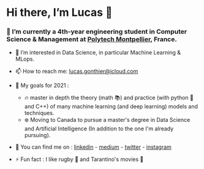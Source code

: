 # Hi there, I’m Lucas 👋 #

### 🌱 I’m currently a 4th-year engineering student in Computer Science & Management at [Polytech Montpellier](https://www.polytech.umontpellier.fr/english/), France. ###

- 👀 I’m interested in Data Science, in particular Machine Learning & MLops.
- 📫 How to reach me: lucas.gonthier@icloud.com
- 🥅 My goals for 2021 :  
  - :fire: master in depth the theory (math :books:) and practice (with python :snake: and C++) of many machine learning (and deep learning) models and techniques.
  - :snowflake: Moving to Canada to pursue a master's degree in Data Science and Artificial Intelligence (In addition to the one I'm already pursuing).
         

- :metal: You can find me on : [linkedin](https://www.linkedin.com/in/lucas-gonthier-101/) - [medium](https://medium.com/@lucas.gonthier) - [twitter](https://twitter.com/GonthierLucas4) - [instagram](https://www.instagram.com/lucas.gonthierr/)
- ⚡ Fun fact : I like rugby :rugby_football: and Tarantino's movies :cinema:

<!---
lugonthier/lugonthier is a ✨ special ✨ repository because its `README.md` (this file) appears on your GitHub profile.
You can click the Preview link to take a look at your changes.
--->
